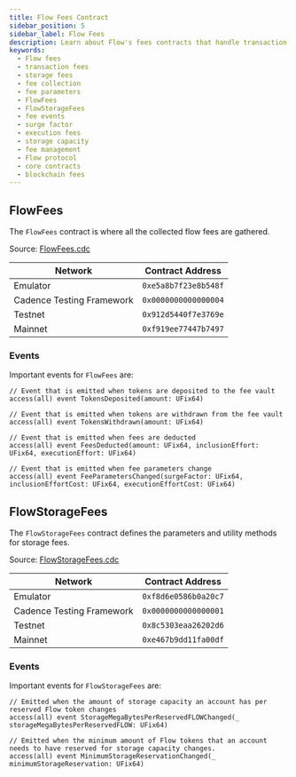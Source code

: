 ```yaml
---
title: Flow Fees Contract
sidebar_position: 5
sidebar_label: Flow Fees
description: Learn about Flow's fees contracts that handle transaction and storage fees, including fee collection, parameters, and storage capacity management. Understand how fees are processed and managed on the Flow blockchain.
keywords:
  - Flow fees
  - transaction fees
  - storage fees
  - fee collection
  - fee parameters
  - FlowFees
  - FlowStorageFees
  - fee events
  - surge factor
  - execution fees
  - storage capacity
  - fee management
  - Flow protocol
  - core contracts
  - blockchain fees
---
```


## FlowFees

The `FlowFees` contract is where all the collected flow fees are gathered.

Source: [FlowFees.cdc](https://github.com/onflow/flow-core-contracts/blob/master/contracts/FlowFees.cdc)

| Network                   | Contract Address     |
| ------------------------- | -------------------- |
| Emulator                  | `0xe5a8b7f23e8b548f` |
| Cadence Testing Framework | `0x0000000000000004` |
| Testnet                   | `0x912d5440f7e3769e` |
| Mainnet                   | `0xf919ee77447b7497` |

### Events

Important events for `FlowFees` are:

```cadence
// Event that is emitted when tokens are deposited to the fee vault
access(all) event TokensDeposited(amount: UFix64)

// Event that is emitted when tokens are withdrawn from the fee vault
access(all) event TokensWithdrawn(amount: UFix64)

// Event that is emitted when fees are deducted
access(all) event FeesDeducted(amount: UFix64, inclusionEffort: UFix64, executionEffort: UFix64)

// Event that is emitted when fee parameters change
access(all) event FeeParametersChanged(surgeFactor: UFix64, inclusionEffortCost: UFix64, executionEffortCost: UFix64)
```

## FlowStorageFees

The `FlowStorageFees` contract defines the parameters and utility methods for storage fees.

Source: [FlowStorageFees.cdc](https://github.com/onflow/flow-core-contracts/blob/master/contracts/FlowStorageFees.cdc)

| Network                   | Contract Address     |
| ------------------------- | -------------------- |
| Emulator                  | `0xf8d6e0586b0a20c7` |
| Cadence Testing Framework | `0x0000000000000001` |
| Testnet                   | `0x8c5303eaa26202d6` |
| Mainnet                   | `0xe467b9dd11fa00df` |

### Events

Important events for `FlowStorageFees` are:

```cadence
// Emitted when the amount of storage capacity an account has per reserved Flow token changes
access(all) event StorageMegaBytesPerReservedFLOWChanged(_ storageMegaBytesPerReservedFLOW: UFix64)

// Emitted when the minimum amount of Flow tokens that an account needs to have reserved for storage capacity changes.
access(all) event MinimumStorageReservationChanged(_ minimumStorageReservation: UFix64)
```
